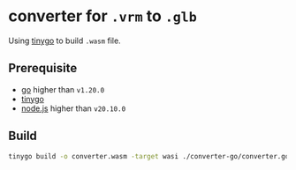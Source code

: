 # converter for `.vrm` to `.glb`

Using [tinygo](https://tinygo.org/) to build `.wasm` file.

## Prerequisite

- [go](https://golang.org/) higher than `v1.20.0`
- [tinygo](https://tinygo.org/)
- [node.js](https://nodejs.org/en/) higher than `v20.10.0`

## Build

```bash
tinygo build -o converter.wasm -target wasi ./converter-go/converter.go
```